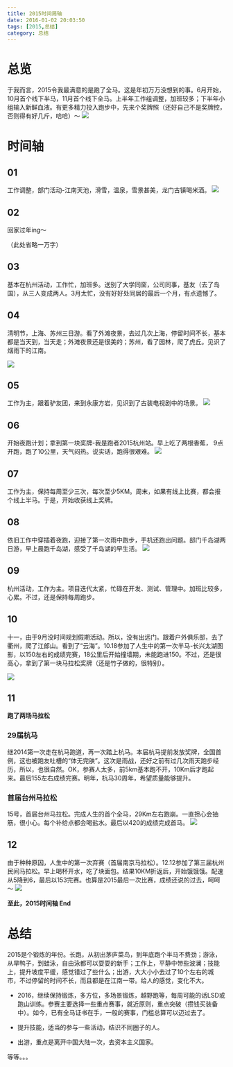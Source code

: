 ```yaml
---
title: 2015时间简轴
date: 2016-01-02 20:03:50
tags: [2015,总结]
category: 总结
---
```

# 总览
于我而言，2015令我最满意的是跑了全马。这是年初万万没想到的事。6月开始，10月首个线下半马，11月首个线下全马。上半年工作组调整，加班较多；下半年小组输入新鲜血液。有更多精力投入跑步中，先来个奖牌照（还好自己不是奖牌控，否则得有好几斤，哈哈）～
![](http://of7369y0i.bkt.clouddn.com/2016/2015%E6%80%BB%E7%BB%93/p1.JPG)

 <!--more-->
# 时间轴
## 01
工作调整，部门活动-江南天池，滑雪，温泉，雪景甚美，龙门古镇喝米酒。
![](http://of7369y0i.bkt.clouddn.com/2016/2015%E6%80%BB%E7%BB%93/p2.JPG)

## 02
回家过年ing～

（此处省略一万字）
## 03
基本在杭州活动，工作忙，加班多。送别了大学同窗，公司同事，基友（去了岛国），从三人变成两人。3月太忙，没有好好处同居的最后一个月，有点遗憾了。

## 04
清明节，上海、苏州三日游。看了外滩夜景，去过几次上海，停留时间不长，基本都是当天到，当天走；外滩夜景还是很美的；苏州，看了园林，爬了虎丘。见识了烟雨下的江南。

![](http://of7369y0i.bkt.clouddn.com/2016/2015%E6%80%BB%E7%BB%93/p3.JPG)

## 05
工作为主，跟着驴友团，来到永康方岩，见识到了古装电视剧中的场景。
![](http://of7369y0i.bkt.clouddn.com/2016/2015%E6%80%BB%E7%BB%93/p4.JPG)

## 06
开始夜跑计划；拿到第一块奖牌-我是跑者2015杭州站。早上吃了两根香蕉， 9点开跑，跑了10公里，天气闷热。说实话，跑得很艰难。
![](http://of7369y0i.bkt.clouddn.com/2016/2015%E6%80%BB%E7%BB%93/p5.JPG)

## 07
工作为主，保持每周至少三次，每次至少5KM。周末，如果有线上比赛，都会报个线上半马。于是，开始收获线上奖牌。

## 08
依旧工作中穿插着夜跑，迎接了第一次雨中跑步，手机还跑出问题。部门千岛湖两日游，早上晨跑千岛湖，感受了千岛湖的早生活。
![](http://of7369y0i.bkt.clouddn.com/2016/2015%E6%80%BB%E7%BB%93/p6.JPG)

## 09
杭州活动，工作为主。项目迭代太紧，忙碌在开发、测试、管理中。加班比较多，心累。不过，还是保持每周跑步。

## 10
十一，由于9月没时间规划假期活动。所以，没有出远门。跟着户外俱乐部，去了衢州，爬了江郎山。看到了“云海”。10.18参加了人生中的第一次半马-长兴太湖图影，以150左右的成绩完赛，18公里后开始撞墙期，未能跑进150。不过，还是很高心，拿到了第一块马拉松奖牌（还是竹子做的，很特别）。

![](http://of7369y0i.bkt.clouddn.com/2016/2015%E6%80%BB%E7%BB%93/p7.JPG)

## 11
**跑了两场马拉松**

### 29届杭马
继2014第一次走在杭马跑道，再一次踏上杭马。本届杭马提前发放奖牌，全国首例，这也被跑友吐槽的“体无完肤”。这次是雨战，还好之前有过几次雨天跑步经历，所以，也很自然。OK，参赛人太多，前5km基本跑不开，10Km后才跑起来。最后155左右成绩完赛。明年，杭马30周年，希望质量能够提升。


### 首届台州马拉松
15号，首届台州马拉松。完成人生的首个全马，29Km左右跑崩。一直担心会抽筋，很小心。每个补给点都会喝盐水。最后以420的成绩完成首马。
![](http://of7369y0i.bkt.clouddn.com/2016/2015%E6%80%BB%E7%BB%93/p8.JPG)

## 12
由于种种原因，人生中的第一次弃赛（首届南京马拉松）。12.12参加了第三届杭州民间马拉松。早上喝杯开水，吃了块面包。结果10KM折返后，开始饿饿饿。配速从5降到6，最后以153完赛。也算是2015最后一次比赛，成绩还说的过去，呵呵～
![](http://of7369y0i.bkt.clouddn.com/2016/2015%E6%80%BB%E7%BB%93/p9.JPG)

**至此，2015时间轴 End**

# 总结
2015是个锻炼的年份。长跑，从初出茅庐菜鸟，到年底跑个半马不费劲；游泳，从旱鸭子，到蛙泳，自由泳都可以耍耍的新手；工作上，平静中带些波澜；技能上，提升坡度平缓，感觉错过了些什么；出游，大大小小去过了10个左右的城市，不过停留的时间不长，而且都是在江南一带。给人的感觉，变化不大。

+ 2016，继续保持锻炼，多方位，多场景锻炼，越野跑等，每周可能的话LSD或跑山训练。参赛主要选择一些重点赛事，就近原则，重点突破（攒钱买装备中）。如今，已有全马证书在手，一般的赛事，门槛总算可以迈过去了。

+ 提升技能，适当的参与一些活动，结识不同圈子的人。

+ 出游，重点是离开中国大陆一次，去资本主义国家。

等等。。。
